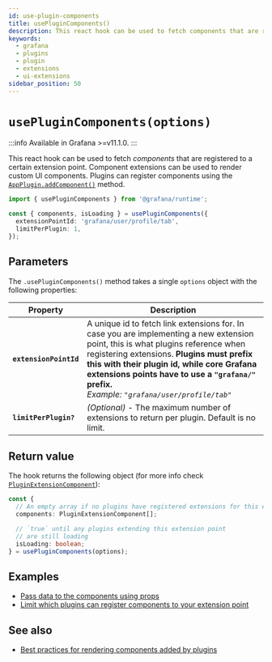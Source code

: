 ```yaml
---
id: use-plugin-components
title: usePluginComponents()
description: This react hook can be used to fetch components that are registered to a certain extension point.
keywords:
  - grafana
  - plugins
  - plugin
  - extensions
  - ui-extensions
sidebar_position: 50
---
```


# `usePluginComponents(options)`

:::info
Available in Grafana >=v11.1.0.
:::

This react hook can be used to fetch _components_ that are registered to a certain extension point. Component extensions can be used to render custom UI components. Plugins can register components using the [`AppPlugin.addComponent()`](./addComponent.md) method.

```typescript
import { usePluginComponents } from '@grafana/runtime';

const { components, isLoading } = usePluginComponents({
  extensionPointId: 'grafana/user/profile/tab',
  limitPerPlugin: 1,
});
```

## Parameters

The `.usePluginComponents()` method takes a single `options` object with the following properties:

| Property               | Description                                                                                                                                                                                                                                                                                                                         |
| ---------------------- | ----------------------------------------------------------------------------------------------------------------------------------------------------------------------------------------------------------------------------------------------------------------------------------------------------------------------------------- |
| **`extensionPointId`** | A unique id to fetch link extensions for. In case you are implementing a new extension point, this is what plugins reference when registering extensions. **Plugins must prefix this with their plugin id, while core Grafana extensions points have to use a `"grafana/"` prefix.** <br /> _Example: `"grafana/user/profile/tab"`_ |
| **`limitPerPlugin?`**  | _(Optional)_ - The maximum number of extensions to return per plugin. Default is no limit.                                                                                                                                                                                                                                          |

## Return value

The hook returns the following object (for more info check [`PluginExtensionComponent`](https://github.com/grafana/grafana/blob/main/packages/grafana-data/src/types/pluginExtensions.ts#L35)):

```typescript
const {
  // An empty array if no plugins have registered extensions for this extension point yet
  components: PluginExtensionComponent[];

  // `true` until any plugins extending this extension point
  // are still loading
  isLoading: boolean;
} = usePluginComponents(options);
```

## Examples

- [Pass data to the components using props](../../tutorials/ui-extensions/create-an-extension-point.md#passing-data-to-the-components)
- [Limit which plugins can register components to your extension point](../../tutorials/ui-extensions/create-an-extension-point.md#limit-which-plugins-can-register-components)

## See also

- [Best practices for rendering components added by plugins](../../tutorials/ui-extensions/create-an-extension-point.md#best-practices-for-rendering-components)
